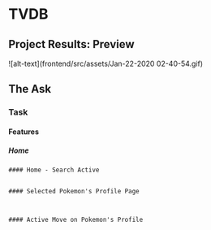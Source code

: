 # TVDB

## Project Results: Preview
![alt-text](frontend/src/assets/Jan-22-2020 02-40-54.gif)

## The Ask

### Task

#### Features

##### Home


```
#### Home - Search Active


#### Selected Pokemon's Profile Page


 
#### Active Move on Pokemon's Profile

